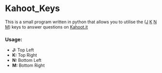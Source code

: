 # Kahoot_Keys
This is a small program written in python that allows you to utilise the (<ins>J</ins> <ins>K</ins> <ins>N</ins> <ins>M</ins>) keys to answer questions on [Kahoot.it](https://kahoot.it)

### Usage:

- **J:** Top Left	
- **K:** Top Right
- **N:** Bottom Left
- **M:** Bottom Right

